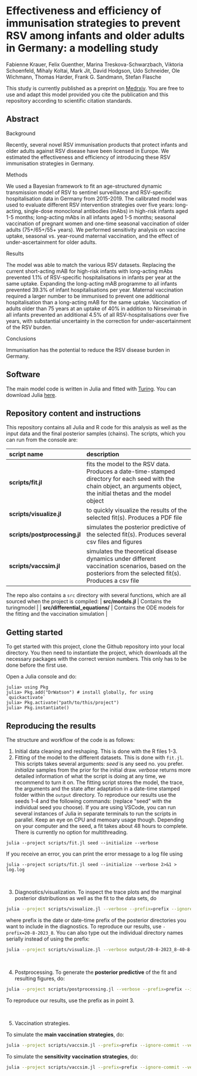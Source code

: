 # Effectiveness and efficiency of immunisation strategies to prevent RSV among infants and older adults in Germany: a modelling study

Fabienne Krauer, Felix Guenther, Marina Treskova-Schwarzbach, Viktoria Schoenfeld, Mihaly Koltai,  Mark Jit, David Hodgson, Udo Schneider, Ole Wichmann, Thomas Harder, Frank G. Sandmann,  Stefan Flasche

This study is currently published as a preprint on [Medrxiv](https://www.medrxiv.org/content/10.1101/2024.06.20.24309248v1). You are free to use and adapt this model provided you cite the publication and this repository according to scientific citation standards. 

## Abstract
Background 

Recently, several novel RSV immunisation products that protect infants and older adults against RSV disease have been licensed in Europe. We estimated the effectiveness and efficiency of introducing these RSV immunisation strategies in Germany. 

Methods 

We used a Bayesian framework to fit an age-structured dynamic transmission model of RSV to sentinel surveillance and RSV-specific hospitalisation data in Germany from 2015-2019. The calibrated model was used to evaluate different RSV intervention strategies over five years: long-acting, single-dose monoclonal antibodies (mAbs) in high-risk infants aged 1-5 months; long-acting mAbs in all infants aged 1-5 months; seasonal vaccination of pregnant women and one-time seasonal vaccination of older adults (75+/65+/55+ years). We performed sensitivity analysis on vaccine uptake, seasonal vs. year-round maternal vaccination, and the effect of under-ascertainment for older adults. 

Results 

The model was able to match the various RSV datasets. Replacing the current short-acting mAB for high-risk infants with long-acting mAbs prevented 1.1% of RSV-specific hospitalisations in infants per year at the same uptake. Expanding the long-acting mAB programme to all infants prevented 39.3% of infant hospitalisations per year. Maternal vaccination required a larger number to be immunised to prevent one additional hospitalisation than a long-acting mAB for the same uptake. Vaccination of adults older than 75 years at an uptake of 40% in addition to Nirsevimab in all infants prevented an additional 4.5% of all RSV-hospitalisations over five years, with substantial uncertainty in the correction for under-ascertainment of the RSV burden. 

Conclusions 

Immunisation has the potential to reduce the RSV disease burden in Germany.


## Software
The main model code is written in Julia and fitted with [Turing](https://turing.ml/dev/). You can download Julia [here](https://julialang.org/downloads/). 

## Repository content and instructions

This repository contains all Julia and R code for this analysis as well as the input data and the final posterior samples (chains). The scripts, which you can run from the console are:

| script name | description |
| :--- | :--- |
| **scripts/fit.jl** | fits the model to the RSV data. Produces a date-time-stamped directory for each seed with the chain object, an arguments object, the initial thetas and the model object |
| **scripts/visualize.jl** | to quickly visualize the results of the selected fit(s). Produces a PDF file |
| **scripts/postprocessing.jl** | simulates the posterior predictive of the selected fit(s). Produces several csv files and figures |
| **scripts/vaccsim.jl** | simulates the theoretical disease dynamics under different vaccination scenarios, based on the posteriors from the selected fit(s). Produces a csv file |


The repo also contains a `src` directory with several functions, which are all sourced when the project is compiled:
| **src/models.jl** | Contains the turingmodel |
| **src/differential_equations/** | Contains the ODE models for the fitting and the vaccination simulation |


## Getting started

To get started with this project, clone the Github repository into your local directory. You then need to instantiate the project, which downloads all the necessary packages with the correct version numbers. This only has to be done before the first use. 

Open a Julia console and do:
   ```
   julia> using Pkg
   julia> Pkg.add("DrWatson") # install globally, for using `quickactivate`
   julia> Pkg.activate("path/to/this/project")
   julia> Pkg.instantiate()
   ```

## Reproducing the results

The structure and workflow of the code is as follows:

1. Initial data cleaning and reshaping. This is done with the R files 1-3. 
2. Fitting of the model to the different datasets. This is done with `fit.jl`. This scripts takes several arguments: *seed* is any seed no. you prefer. *initialize* samples from the prior for the initial draw. *verbose* returns more detailed information of what the script is doing at any time, we recommend to turn it on. The fitting script stores the model, the trace, the arguments and the state after adaptation in a date-time stamped folder within the `output` directory. To reproduce our results use the seeds 1-4 and the following commands: (replace "seed" with the individual seed you choose). If you are using VSCode, you can run several instances of Julia in separate terminals to run the scripts in parallel. Keep an eye on CPU and memoary usage though. Depending on your computer and the seed, a fit takes about 48 hours to complete. There is currently no option for multithreading. 

```
julia --project scripts/fit.jl seed --initialize --verbose
```

If you receive an error, you can print the error message to a log file using

```
julia --project scripts/fit.jl seed --initialize --verbose 2>&1 > log.log
```

<br/> 

3. Diagnostics/visualization. To inspect the trace plots and the marginal posterior distributions as well as the fit to the data sets, do
```sh
julia --project scripts/visualize.jl --verbose --prefix=prefix --ignore-commit
```
where prefix is the date or date-time prefix of the posterior directories you want to include in the diagnostics. To reproduce our results, use `-prefix=20-8-2023_8`. You can also type out the individual directory names serially instead of using the prefix:
```sh
julia --project scripts/visualize.jl --verbose output/20-8-2023_8-40-8-909 output/20-8-2023_8-40-3-073 --ignore-commit
```

<br/> 

4. Postprocessing. To generate the **posterior predictive** of the fit and resulting figures, do:
```sh
julia --project scripts/postprocessing.jl --verbose --prefix=prefix --ignore-commit
```
To reproduce our results, use the prefix as in point 3.

<br/> 

5. Vaccination strategies.

To simulate the **main vaccination strategies**, do:
```sh
julia --project scripts/vaccsim.jl --prefix=prefix --ignore-commit --verbose
```

To simulate the **sensitivity vaccination strategies**, do:
```sh
julia --project scripts/vaccsim.jl --prefix=prefix --ignore-commit --verbose --sensitivity --comparator ="0" --strategies="[1, 2, 3, 4, 5, 6, 7, 8]"
```
<br/> 


